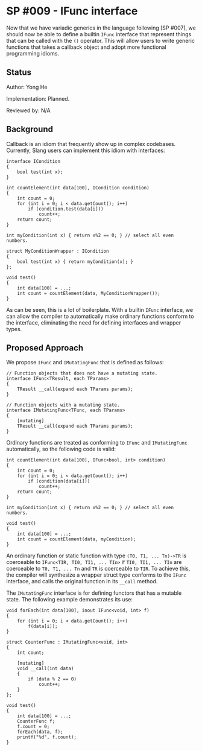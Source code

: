 SP #009 - IFunc interface
==============

Now that we have variadic generics in the language following [SP #007], we should now be able to define a builtin `IFunc` interface that represent
things that can be called with the `()` operator. This will allow users to write generic functions that takes a callback object and adopt more
functional programming idioms.

Status
------

Author: Yong He

Implementation: Planned.

Reviewed by: N/A

Background
----------

Callback is an idiom that frequently show up in complex codebases. Currently, Slang users can implement this idiom with
interfaces:

```
interface ICondition
{
    bool test(int x);
}

int countElement(int data[100], ICondition condition)
{
    int count = 0;
    for (int i = 0; i < data.getCount(); i++)
        if (condition.test(data[i]))
            count++;
    return count;
}

int myCondition(int x) { return x%2 == 0; } // select all even numbers.

struct MyConditionWrapper : ICondition
{
    bool test(int x) { return myCondition(x); }
};

void test()
{
    int data[100] = ...;
    int count = countElement(data, MyConditionWrapper());
}
```

As can be seen, this is a lot of boilerplate. With a builtin `IFunc` interface, we can
allow the compiler to automatically make ordinary functions conform to the interface,
eliminating the need for defining interfaces and wrapper types.


Proposed Approach
-----------------

We propose `IFunc` and `IMutatingFunc` that is defined as follows:

```
// Function objects that does not have a mutating state.
interface IFunc<TResult, each TParams>
{
    TResult __call(expand each TParams params);
}

// Function objects with a mutating state.
interface IMutatingFunc<TFunc, each TParams>
{
    [mutating]
    TResult __call(expand each TParams params);
}
```

Ordinary functions are treated as conforming to `IFunc` and `IMutatingFunc` automatically,
so the following code is valid:

```
int countElement(int data[100], IFunc<bool, int> condition)
{
    int count = 0;
    for (int i = 0; i < data.getCount(); i++)
        if (condition(data[i]))
            count++;
    return count;
}

int myCondition(int x) { return x%2 == 0; } // select all even numbers.

void test()
{
    int data[100] = ...;
    int count = countElement(data, myCondition);
}
```

An ordinary function or static function with type `(T0, T1, ... Tn)->TR` is coerceable to `IFunc<TIR, TI0, TI1, ... TIn>` if
`TI0, TI1, ... TIn` are coerceable to `T0, T1, ... Tn` and `TR` is coerceable to `TIR`.
To achieve this, the compiler will synthesize a wrapper struct type conforms to the `IFunc` interface, and calls the original function
in its `__call` method.

The `IMutatingFunc` interface is for defining functors that has a mutable state. The following example demonstrates its use:

```
void forEach(int data[100], inout IFunc<void, int> f)
{
    for (int i = 0; i < data.getCount(); i++)
        f(data[i]);
}

struct CounterFunc : IMutatingFunc<void, int>
{
    int count;

    [mutating]
    void __call(int data)
    {
        if (data % 2 == 0)
            count++;
    }
};

void test()
{
    int data[100] = ...;
    CounterFunc f;
    f.count = 0;
    forEach(data, f);
    printf("%d", f.count);
}
```
